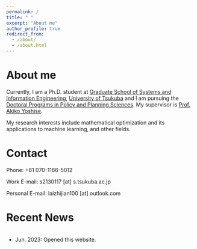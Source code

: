 ```yaml
---
permalink: /
title: " "
excerpt: "About me"
author_profile: true
redirect_from: 
  - /about/
  - /about.html
---
```


About me
========
Currently, I am a Ph.D. student at [Graduate School of Systems and Information Engineering](https://www.sie.tsukuba.ac.jp/eng/), [University of Tsukuba](https://www.tsukuba.ac.jp/en/) and I am pursuing the [Doctoral Programs in Policy and Planning Sciences](https://www.sk.tsukuba.ac.jp/PPS/en/). My supervisor is [Prof. Akiko Yoshise](https://infoshako.sk.tsukuba.ac.jp/~yoshise/).

My research interests include mathematical optimization and its applications to machine learning, and other fields. 

Contact
========
Phone: +81 070-1186-5012

Work E-mail: s2130117 [at] s.tsukuba.ac.jp

Personal E-mail: laizhijian100 [at] outlook.com


Recent News
========
<div style="overflow:scroll; width:100%; height:200px">  
  <ul>
    <li> Jun. 2023: Opened this website. </li>
  </ul>
</div>

